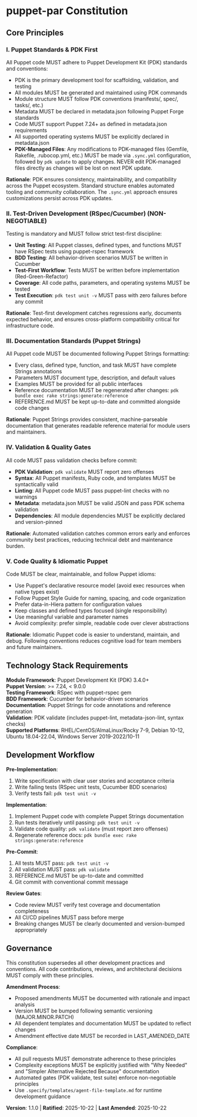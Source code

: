<!--
  ============================================================================
  SYNC IMPACT REPORT
  ============================================================================
  Version Change: 1.0.0 → 1.1.0
  
  Amendment: Added PDK template management requirement to Principle I.
  
  Modified Principles:
  - [UPDATED] I. Puppet Standards & PDK First
    * Added requirement: PDK-managed files must be modified via .sync.yml + pdk update
    * Rationale: Ensures customizations persist across PDK updates
  
  Unchanged Principles:
  - II. Test-Driven Development (RSpec/Cucumber)
  - III. Documentation Standards (Puppet Strings)
  - IV. Validation & Quality Gates
  - V. Code Quality & Idiomatic Puppet
  
  Impact Analysis:
  - Development workflow now requires .sync.yml updates for Gemfile, Rakefile, etc.
  - Example: Adding cucumber/aruba gems requires .sync.yml configuration
  - No breaking changes to existing code
  - Prevents accidental loss of customizations during pdk update
  
  Templates Status:
  ✅ plan-template.md - No changes required
  ✅ spec-template.md - No changes required
  ✅ tasks-template.md - No changes required
  ✅ agent-file-template.md - No changes required
  ✅ checklist-template.md - No changes required
  
  Command Files Status:
  ✅ .github/prompts/*.prompt.md - No changes required
  
  Follow-up TODOs:
  - Document common .sync.yml patterns in project documentation
  - Add .sync.yml examples to README or CONTRIBUTING guide
  
  ============================================================================
-->

# puppet-par Constitution

## Core Principles

### I. Puppet Standards & PDK First

All Puppet code MUST adhere to Puppet Development Kit (PDK) standards and conventions:

- PDK is the primary development tool for scaffolding, validation, and testing
- All modules MUST be generated and maintained using PDK commands
- Module structure MUST follow PDK conventions (manifests/, spec/, tasks/, etc.)
- Metadata MUST be declared in metadata.json following Puppet Forge standards
- Code MUST support Puppet 7.24+ as defined in metadata.json requirements
- All supported operating systems MUST be explicitly declared in metadata.json
- **PDK-Managed Files**: Any modifications to PDK-managed files (Gemfile, Rakefile, .rubocop.yml, etc.) MUST be made via `.sync.yml` configuration, followed by `pdk update` to apply changes. NEVER edit PDK-managed files directly as changes will be lost on next PDK update.

**Rationale**: PDK ensures consistency, maintainability, and compatibility across the Puppet ecosystem. Standard structure enables automated tooling and community collaboration. The `.sync.yml` approach ensures customizations persist across PDK updates.

### II. Test-Driven Development (RSpec/Cucumber) (NON-NEGOTIABLE)

Testing is mandatory and MUST follow strict test-first discipline:

- **Unit Testing**: All Puppet classes, defined types, and functions MUST have RSpec tests using puppet-rspec framework
- **BDD Testing**: All behavior-driven scenarios MUST be written in Cucumber
- **Test-First Workflow**: Tests MUST be written before implementation (Red-Green-Refactor)
- **Coverage**: All code paths, parameters, and operating systems MUST be tested
- **Test Execution**: `pdk test unit -v` MUST pass with zero failures before any commit

**Rationale**: Test-first development catches regressions early, documents expected behavior, and ensures cross-platform compatibility critical for infrastructure code.

### III. Documentation Standards (Puppet Strings)

All Puppet code MUST be documented following Puppet Strings formatting:

- Every class, defined type, function, and task MUST have complete Strings annotations
- Parameters MUST document type, description, and default values
- Examples MUST be provided for all public interfaces
- Reference documentation MUST be regenerated after changes: `pdk bundle exec rake strings:generate:reference`
- REFERENCE.md MUST be kept up-to-date and committed alongside code changes

**Rationale**: Puppet Strings provides consistent, machine-parseable documentation that generates readable reference material for module users and maintainers.

### IV. Validation & Quality Gates

All code MUST pass validation checks before commit:

- **PDK Validation**: `pdk validate` MUST report zero offenses
- **Syntax**: All Puppet manifests, Ruby code, and templates MUST be syntactically valid
- **Linting**: All Puppet code MUST pass puppet-lint checks with no warnings
- **Metadata**: metadata.json MUST be valid JSON and pass PDK schema validation
- **Dependencies**: All module dependencies MUST be explicitly declared and version-pinned

**Rationale**: Automated validation catches common errors early and enforces community best practices, reducing technical debt and maintenance burden.

### V. Code Quality & Idiomatic Puppet

Code MUST be clear, maintainable, and follow Puppet idioms:

- Use Puppet's declarative resource model (avoid exec resources when native types exist)
- Follow Puppet Style Guide for naming, spacing, and code organization
- Prefer data-in-Hiera pattern for configuration values
- Keep classes and defined types focused (single responsibility)
- Use meaningful variable and parameter names
- Avoid complexity: prefer simple, readable code over clever abstractions

**Rationale**: Idiomatic Puppet code is easier to understand, maintain, and debug. Following conventions reduces cognitive load for team members and future maintainers.

## Technology Stack Requirements

**Module Framework**: Puppet Development Kit (PDK) 3.4.0+  
**Puppet Version**: >= 7.24, < 9.0.0  
**Testing Framework**: RSpec with puppet-rspec gem  
**BDD Framework**: Cucumber for behavior-driven scenarios  
**Documentation**: Puppet Strings for code annotations and reference generation  
**Validation**: PDK validate (includes puppet-lint, metadata-json-lint, syntax checks)  
**Supported Platforms**: RHEL/CentOS/AlmaLinux/Rocky 7-9, Debian 10-12, Ubuntu 18.04-22.04, Windows Server 2019-2022/10-11

## Development Workflow

**Pre-Implementation**:
1. Write specification with clear user stories and acceptance criteria
2. Write failing tests (RSpec unit tests, Cucumber BDD scenarios)
3. Verify tests fail: `pdk test unit -v`

**Implementation**:
1. Implement Puppet code with complete Puppet Strings documentation
2. Run tests iteratively until passing: `pdk test unit -v`
3. Validate code quality: `pdk validate` (must report zero offenses)
4. Regenerate reference docs: `pdk bundle exec rake strings:generate:reference`

**Pre-Commit**:
1. All tests MUST pass: `pdk test unit -v`
2. All validation MUST pass: `pdk validate`
3. REFERENCE.md MUST be up-to-date and committed
4. Git commit with conventional commit message

**Review Gates**:
- Code review MUST verify test coverage and documentation completeness
- All CI/CD pipelines MUST pass before merge
- Breaking changes MUST be clearly documented and version-bumped appropriately

## Governance

This constitution supersedes all other development practices and conventions. All code contributions, reviews, and architectural decisions MUST comply with these principles.

**Amendment Process**:
- Proposed amendments MUST be documented with rationale and impact analysis
- Version MUST be bumped following semantic versioning (MAJOR.MINOR.PATCH)
- All dependent templates and documentation MUST be updated to reflect changes
- Amendment effective date MUST be recorded in LAST_AMENDED_DATE

**Compliance**:
- All pull requests MUST demonstrate adherence to these principles
- Complexity exceptions MUST be explicitly justified with "Why Needed" and "Simpler Alternative Rejected Because" documentation
- Automated gates (PDK validate, test suite) enforce non-negotiable principles
- Use `.specify/templates/agent-file-template.md` for runtime development guidance

**Version**: 1.1.0 | **Ratified**: 2025-10-22 | **Last Amended**: 2025-10-22

